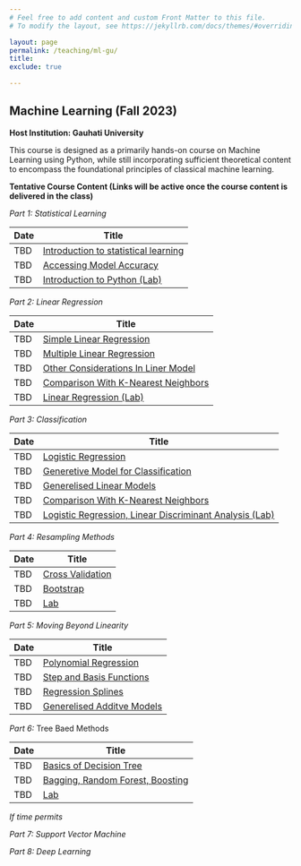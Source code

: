```yaml
---
# Feel free to add content and custom Front Matter to this file.
# To modify the layout, see https://jekyllrb.com/docs/themes/#overriding-theme-defaults

layout: page
permalink: /teaching/ml-gu/
title: 
exclude: true

---
```


## Machine Learning (Fall 2023)
**Host Institution: Gauhati University**

This course is designed as a primarily hands-on course on Machine Learning using Python, while still incorporating sufficient theoretical content to encompass the foundational principles of classical machine learning.



**Tentative Course Content (Links will be active once the course content is delivered in the class)**

*Part 1: Statistical Learning*

| Date | Title |
|--|--|
| TBD | [Introduction to statistical learning](/) |
| TBD | [Accessing Model Accuracy](/)|
| TBD | [Introduction to Python (Lab)](/) |

*Part 2: Linear Regression*

| Date | Title |
|--|--|
| TBD | [Simple Linear Regression](/) |
| TBD | [Multiple Linear Regression](/)|
| TBD | [Other Considerations In Liner Model](/) |
| TBD | [Comparison With K-Nearest Neighbors](/) |
| TBD | [Linear Regression (Lab)](/) |

*Part 3: Classification*

| Date | Title |
|--|--|
| TBD | [Logistic Regression](/) |
| TBD | [Generetive Model for Classification](/)|
| TBD | [Generelised Linear Models](/) |
| TBD | [Comparison With K-Nearest Neighbors](/) |
| TBD | [Logistic Regression, Linear Discriminant Analysis (Lab)](/) |

*Part 4: Resampling Methods*

| Date | Title |
|--|--|
| TBD | [Cross Validation](/) |
| TBD | [Bootstrap](/)|
| TBD | [Lab](/) |

*Part 5: Moving Beyond Linearity*

| Date | Title |
|--|--|
| TBD | [Polynomial Regression](/) |
| TBD | [Step and Basis Functions](/)|
| TBD | [Regression Splines](/) |
| TBD | [Generelised Additve Models](/) |

*Part 6:* Tree Baed Methods

| Date | Title |
|--|--|
| TBD | [Basics of Decision Tree](/) |
| TBD | [Bagging, Random Forest, Boosting](/)|
| TBD | [Lab](/) |


*If time permits*

*Part 7: Support Vector Machine*

*Part 8: Deep Learning*